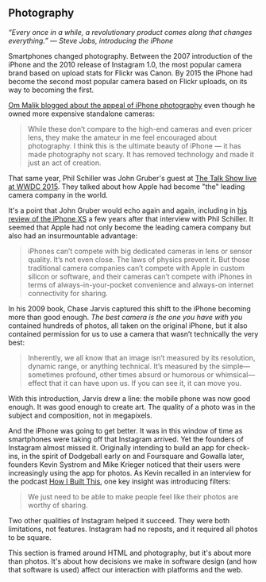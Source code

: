 ## Photography

_“Every once in a while, a revolutionary product comes along that changes everything.” — Steve Jobs, introducing the iPhone_

Smartphones changed photography. Between the 2007 introduction of the iPhone and the 2010 release of Instagram 1.0, the most popular camera brand based on upload stats for Flickr was Canon. By 2015 the iPhone had become the second most popular camera based on Flickr uploads, on its way to becoming the first.

[Om Malik blogged about the appeal of iPhone photography][1] even though he owned more expensive standalone cameras:

> While these don’t compare to the high-end cameras and even pricer lens, they make the amateur in me feel encouraged about photography. I think this is the ultimate beauty of iPhone — it has made photography not scary. It has removed technology and made it just an act of creation.

That same year, Phil Schiller was John Gruber's guest at [The Talk Show live at WWDC 2015][2]. They talked about how Apple had become "the" leading camera company in the world.

It's a point that John Gruber would echo again and again, including in [his review of the iPhone XS][3] a few years after that interview with Phil Schiller. It seemed that Apple had not only become the leading camera company but also had an insurmountable advantage:

> iPhones can’t compete with big dedicated cameras in lens or sensor quality. It’s not even close. The laws of physics prevent it. But those traditional camera companies can’t compete with Apple in custom silicon or software, and their cameras can’t compete with iPhones in terms of always-in-your-pocket convenience and always-on internet connectivity for sharing.

In his 2009 book, Chase Jarvis captured this shift to the iPhone becoming more than good enough. _The best camera is the one you have with you_ contained hundreds of photos, all taken on the original iPhone, but it also contained permission for us to use a camera that wasn’t technically the very best:

> Inherently, we all know that an image isn’t measured by its resolution, dynamic range, or anything technical. It’s measured by the simple—sometimes profound, other times absurd or humorous or whimsical—effect that it can have upon us. If you can see it, it can move you.

With this introduction, Jarvis drew a line: the mobile phone was now good enough. It was good enough to create art. The quality of a photo was in the subject and composition, not in megapixels.

And the iPhone was going to get better. It was in this window of time as smartphones were taking off that Instagram arrived. Yet the founders of Instagram almost missed it. Originally intending to build an app for check-ins, in the spirit of Dodgeball early on and Foursquare and Gowalla later, founders Kevin Systrom and Mike Krieger noticed that their users were increasingly using the app for photos. As Kevin recalled in an interview for the podcast [How I Built This][4], one key insight was introducing filters:

> We just need to be able to make people feel like their photos are worthy of sharing.

Two other qualities of Instagram helped it succeed. They were both limitations, not features. Instagram had no reposts, and it required all photos to be square.

This section is framed around HTML and photography, but it's about more than photos. It's about how decisions we make in software design (and how that software is used) affect our interaction with platforms and the web.

[1]:	https://om.co/2015/01/26/a-camera-called-iphone-6/
[2]:	https://vimeo.com/130510366
[3]:	https://daringfireball.net/2018/09/the_iphones_xs
[4]:	https://www.npr.org/2018/01/02/562887933/instagram-kevin-systrom-mike-krieger